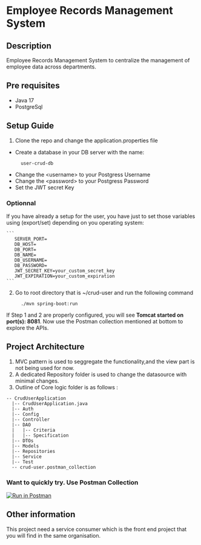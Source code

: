 # Employee Records Management System
## Description
Employee Records Management System to centralize the management of employee data across departments.

## Pre requisites
- Java 17
- PostgreSql

## Setup Guide

1. Clone the repo and change the application.properties file
  - Create a database in your DB server with the name:
      ```
        user-crud-db
      ```
  - Change the \<username\> to your Postgress Username
  - Change the \<password\> to your Postgress Password
  - Set the JWT secret Key

### Optionnal

If you have already a setup for the user, you have just to set those variables using (export/set) depending on you operating system:

    ```
       SERVER_PORT=
       DB_HOST=
       DB_PORT=
       DB_NAME=
       DB_USERNAME=
       DB_PASSWORD=
       JWT_SECRET_KEY=your_custom_secret_key
       JWT_EXPIRATION=your_custom_expiration
    ```
    
2. Go to root directory that is ~/crud-user and run the following command

    ```
      ./mvn spring-boot:run
    ```

If Step 1 and 2 are properly configured, you will see **Tomcat started on port(s): 8081**. Now use the Postman collection mentioned at bottom to explore the APIs.



## Project Architecture
1. MVC pattern is used to seggregate the functionality,and the view part is not being used for now.
2. A dedicated Repository folder is used to change the datasource with minimal changes. 
3. Outline of Core logic folder is as follows : 
  ```
  -- CrudUserApplication
    |-- CrudUserApplication.java
    |-- Auth
    |-- Config
    |-- Controller
    |-- DAO
    |   |-- Criteria
    |   |-- Specification
    |-- DTOs  
    |-- Models
    |-- Repositories
    |-- Service
    |-- Test
    -- crud-user.postman_collection
  ```

### Want to quickly try. Use Postman Collection 
[![Run in Postman](https://run.pstmn.io/button.svg)](https://documenter.getpostman.com/view/30212780/2sAYQamr4J)

## Other information
This project need a service consumer which is the front end project that you will find in the same organisation.